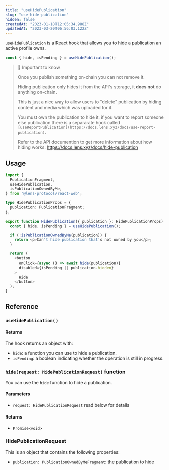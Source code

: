 ```yaml
---
title: "useHidePublication"
slug: "use-hide-publication"
hidden: false
createdAt: "2023-01-18T12:05:34.988Z"
updatedAt: "2023-03-20T06:56:03.122Z"
---
```


`useHidePublication` is a React hook that allows you to hide a publication an active profile owns.

```typescript
const { hide, isPending } = useHidePublication();
```

> 📘 Important to know
>
> Once you publish something on-chain you can not remove it.
>
> Hiding publication only hides it from the API's storage, it **does not** do anything on-chain.
>
> This is just a nice way to allow users to "delete" publication by hiding content and media which was uploaded for it.
>
> You must own the publication to hide it, if you want to report someone else publication there is a separarate hook called `[useReportPublication](https://docs.lens.xyz/docs/use-report-publication)`.
>
> Refer to the API documention to get more information about how hiding works: <https://docs.lens.xyz/docs/hide-publication>

## Usage

```typescript
import {
  PublicationFragment,
  useHidePublication,
  isPublicationOwnedByMe,
} from '@lens-protocol/react-web';

type HidePublicationProps = {
  publication: PublicationFragment;
};

export function HidePublication({ publication }: HidePublicationProps) {
  const { hide, isPending } = useHidePublication();

  if (!isPublicationOwnedByMe(publication)) {
    return <p>Can't hide publication that's not owned by you</p>;
  }

  return (
    <button
      onClick={async () => await hide(publication)}
      disabled={isPending || publication.hidden}
    >
      Hide
    </button>
  );
}
```

## Reference

### `useHidePublication()`

#### Returns

The hook returns an object with:

- `hide`: a function you can use to hide a publication.
- `isPending`: a boolean indicating whether the operation is still in progress.

### `hide(request: HidePublicationRequest)` function

You can use the `hide` function to hide a publication.

#### Parameters

- `request: HidePublicationRequest` read below for details

#### Returns

- `Promise<void>`

### HidePublicationRequest

This is an object that contains the following properties:

- `publication: PublicationOwnedByMeFragment`: the publication to hide
